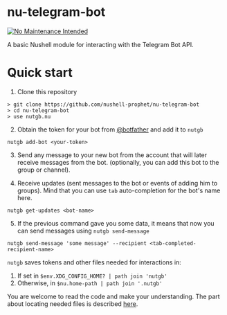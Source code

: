 # nu-telegram-bot

[![No Maintenance Intended](http://unmaintained.tech/badge.svg)](http://unmaintained.tech/)

A basic Nushell module for interacting with the Telegram Bot API.

# Quick start

1. Clone this repository

```nu
> git clone https://github.com/nushell-prophet/nu-telegram-bot
> cd nu-telegram-bot
> use nutgb.nu
```
2. Obtain the token for your bot from [@botfather](https://t.me/botfather) and add it to `nutgb`

```nu
nutgb add-bot <your-token>
```
3. Send any message to your new bot from the account that will later receive messages from the bot.
(optionally, you can add this bot to the group or channel).

4. Receive updates (sent messages to the bot or events of adding him to groups).
Mind that you can use `tab` auto-completion for the bot's name here.

```nu
nutgb get-updates <bot-name>
```

5. If the previous command gave you some data, it means that now you can send messages using `nutgb send-message`

```nu
nutgb send-message 'some message' --recipient <tab-completed-recipient-name>
```

`nutgb` saves tokens and other files needed for interactions in:
1. If set in `$env.XDG_CONFIG_HOME? | path join 'nutgb'`
2. Otherwise, in `$nu.home-path | path join '.nutgb'`

You are welcome to read the code and make your understanding.
The part about locating needed files is described [here](https://github.com/nushell-prophet/nu-telegram-bot/blob/a4528eef02de23e9faa0054304cce46f35ef584e/nutgb.nu#L167).
